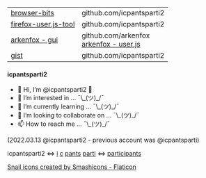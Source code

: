
| | |
|---|---|
| [browser-bits](https://github.com/icpantsparti2/browser-bits) | github.com/icpantsparti2 |
| [firefox-user.js-tool](https://github.com/icpantsparti2/firefox-user.js-tool) | github.com/icpantsparti2 |
| [arkenfox - gui](https://github.com/arkenfox/gui) | github.com/arkenfox<br>[arkenfox - user.js](https://github.com/arkenfox/user.js) |
| [gist](https://gist.github.com/icpantsparti2) | github.com/icpantsparti2 |

#### icpantsparti2

- 👋 Hi, I’m @icpantsparti2 🐌
- 👀 I’m interested in ... ¯\\\_(ツ)_/¯
- 🌱 I’m currently learning ... ¯\\\_(ツ)_/¯
- 💞️ I’m looking to collaborate on ... ¯\\\_(ツ)_/¯
- 📫 How to reach me ... ¯\\\_(ツ)_/¯

(2022.03.13 @icpantsparti2 - previous account was @icpantsparti)

icpantsparti2
<=>
[i](https://www.merriam-webster.com/dictionary/i)
[c](https://www.merriam-webster.com/dictionary/c)
[pants](https://www.merriam-webster.com/dictionary/pants)
[parti](https://www.merriam-webster.com/dictionary/parti)
<=>
[participants](https://www.merriam-webster.com/dictionary/participants)

<a href="https://www.flaticon.com/free-icons/snail" title="snail icons">Snail icons created by Smashicons - Flaticon</a>

<!---
icpantsparti2/icpantsparti2 is a ✨ special ✨ repository because its `README.md` (this file) appears on your GitHub profile.
You can click the Preview link to take a look at your changes.
--->
